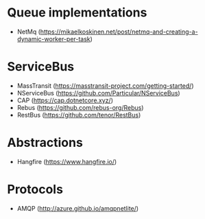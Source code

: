 # Queue implementations

* NetMq (https://mikaelkoskinen.net/post/netmq-and-creating-a-dynamic-worker-per-task)

# ServiceBus

* MassTransit (https://masstransit-project.com/getting-started/)
* NServiceBus (https://github.com/Particular/NServiceBus)
* CAP (https://cap.dotnetcore.xyz/)
* Rebus (https://github.com/rebus-org/Rebus)
* RestBus (https://github.com/tenor/RestBus)

# Abstractions

* Hangfire (https://www.hangfire.io/)

# Protocols

* AMQP (http://azure.github.io/amqpnetlite/)
